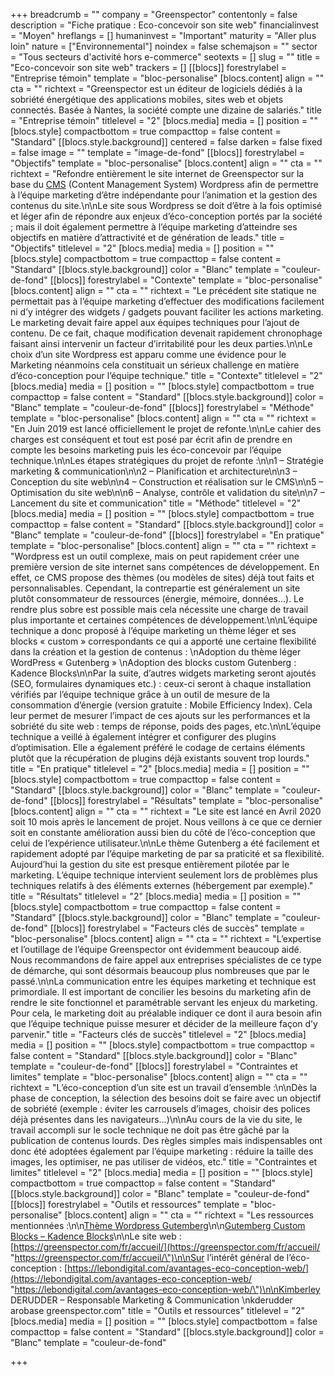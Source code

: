+++
breadcrumb = ""
company = "Greenspector"
contentonly = false
description = "Fiche pratique : Eco-concevoir son site web"
financialinvest = "Moyen"
hreflangs = []
humaninvest = "Important"
maturity = "Aller plus loin"
nature = ["Environnemental"]
noindex = false
schemajson = ""
sector = "Tous secteurs d'activité hors e-commerce"
seotexts = []
slug = ""
title = "Eco-concevoir son site web"
trackers = []
[[blocs]]
forestrylabel = "Entreprise témoin"
template = "bloc-personalise"
[blocs.content]
align = ""
cta = ""
richtext = "Greenspector est un éditeur de logiciels dédiés à la sobriété énergétique des applications mobiles, sites web et objets connectés. Basée à Nantes, la société compte une dizaine de salariés."
title = "Entreprise témoin"
titlelevel = "2"
[blocs.media]
media = []
position = ""
[blocs.style]
compactbottom = true
compacttop = false
content = "Standard"
[[blocs.style.background]]
centered = false
darken = false
fixed = false
image = ""
template = "image-de-fond"
[[blocs]]
forestrylabel = "Objectifs"
template = "bloc-personalise"
[blocs.content]
align = ""
cta = ""
richtext = "Refondre entièrement le site internet de Greenspector sur la base du [CMS](http://glossaire.infowebmaster.fr/cms/) (Content Management System) Wordpress afin de permettre à l’équipe marketing d’être indépendante pour l’animation et la gestion des contenus du site.\n\nLe site sous Wordpress se doit d’être à la fois optimisé et léger afin de répondre aux enjeux d’éco-conception portés par la société ; mais il doit également permettre à l’équipe marketing d’atteindre ses objectifs en matière d’attractivité et de génération de leads."
title = "Objectifs"
titlelevel = "2"
[blocs.media]
media = []
position = ""
[blocs.style]
compactbottom = true
compacttop = false
content = "Standard"
[[blocs.style.background]]
color = "Blanc"
template = "couleur-de-fond"
[[blocs]]
forestrylabel = "Contexte"
template = "bloc-personalise"
[blocs.content]
align = ""
cta = ""
richtext = "Le précédent site statique ne permettait pas à l’équipe marketing d’effectuer des modifications facilement ni d’y intégrer des widgets / gadgets pouvant faciliter les actions marketing. Le marketing devait faire appel aux équipes techniques pour l’ajout de contenu. De ce fait, chaque modification devenait rapidement chronophage faisant ainsi intervenir un facteur d’irritabilité pour les deux parties.\n\nLe choix d’un site Wordpress est apparu comme une évidence pour le Marketing néanmoins cela constituait un sérieux challenge en matière d’éco-conception pour l’équipe technique."
title = "Contexte"
titlelevel = "2"
[blocs.media]
media = []
position = ""
[blocs.style]
compactbottom = true
compacttop = false
content = "Standard"
[[blocs.style.background]]
color = "Blanc"
template = "couleur-de-fond"
[[blocs]]
forestrylabel = "Méthode"
template = "bloc-personalise"
[blocs.content]
align = ""
cta = ""
richtext = "En Juin 2019 est lancé officiellement le projet de refonte.\n\nLe cahier des charges est conséquent et tout est posé par écrit afin de prendre en compte les besoins marketing puis les éco-concevoir par l’équipe technique.\n\nLes étapes stratégiques du projet de refonte :\n\n1 – Stratégie marketing & communication\n\n2 – Planification et architecture\n\n3 – Conception du site web\n\n4 – Construction et réalisation sur le CMS\n\n5 – Optimisation du site web\n\n6 – Analyse, contrôle et validation du site\n\n7 – Lancement du site et communication"
title = "Méthode"
titlelevel = "2"
[blocs.media]
media = []
position = ""
[blocs.style]
compactbottom = true
compacttop = false
content = "Standard"
[[blocs.style.background]]
color = "Blanc"
template = "couleur-de-fond"
[[blocs]]
forestrylabel = "En pratique"
template = "bloc-personalise"
[blocs.content]
align = ""
cta = ""
richtext = "Wordpress est un outil complexe, mais on peut rapidement créer une première version de site internet sans compétences de développement. En effet, ce CMS propose des thèmes (ou modèles de sites) déjà tout faits et personnalisables. Cependant, la contrepartie est généralement un site plutôt consommateur de ressources (énergie, mémoire, données…). Le rendre plus sobre est possible mais cela nécessite une charge de travail plus importante et certaines compétences de développement.\n\nL’équipe technique a donc proposé à l’équipe marketing un thème léger et ses blocks « custom » correspondants ce qui a apporté une certaine flexibilité dans la création et la gestion de contenus :  \nAdoption du thème léger WordPress « Gutenberg »  \nAdoption des blocks custom Gutenberg : Kadence Blocks\n\nPar la suite, d’autres widgets marketing seront ajoutés (SEO, formulaires dynamiques etc.) : ceux-ci seront à chaque installation vérifiés par l’équipe technique grâce à un outil de mesure de la consommation d’énergie (version gratuite : Mobile Efficiency Index). Cela leur permet de mesurer l’impact de ces ajouts sur les performances et la sobriété du site web : temps de réponse, poids des pages, etc.\n\nL’équipe technique a veillé à également intégrer et configurer des plugins d’optimisation. Elle a également préféré le codage de certains éléments plutôt que la récupération de plugins déjà existants souvent trop lourds."
title = "En pratique"
titlelevel = "2"
[blocs.media]
media = []
position = ""
[blocs.style]
compactbottom = true
compacttop = false
content = "Standard"
[[blocs.style.background]]
color = "Blanc"
template = "couleur-de-fond"
[[blocs]]
forestrylabel = "Résultats"
template = "bloc-personalise"
[blocs.content]
align = ""
cta = ""
richtext = "Le site est lancé en Avril 2020 soit 10 mois après le lancement de projet. Nous veillons à ce que ce dernier soit en constante amélioration aussi bien du côté de l’éco-conception que celui de l’expérience utilisateur.\n\nLe thème Gutenberg a été facilement et rapidement adopté par l’équipe marketing de par sa praticité et sa flexibilité. Aujourd’hui la gestion du site est presque entièrement pilotée par le marketing. L’équipe technique intervient seulement lors de problèmes plus techniques relatifs à des éléments externes (hébergement par exemple)."
title = "Résultats"
titlelevel = "2"
[blocs.media]
media = []
position = ""
[blocs.style]
compactbottom = true
compacttop = false
content = "Standard"
[[blocs.style.background]]
color = "Blanc"
template = "couleur-de-fond"
[[blocs]]
forestrylabel = "Facteurs clés de succès"
template = "bloc-personalise"
[blocs.content]
align = ""
cta = ""
richtext = "L’expertise et l’outillage de l’équipe Greenspector ont évidemment beaucoup aidé. Nous recommandons de faire appel aux entreprises spécialistes de ce type de démarche, qui sont désormais beaucoup plus nombreuses que par le passé.\n\nLa communication entre les équipes marketing et technique est primordiale. Il est important de concilier les besoins du marketing afin de rendre le site fonctionnel et paramétrable servant les enjeux du marketing. Pour cela, le marketing doit au préalable indiquer ce dont il aura besoin afin que l’équipe technique puisse mesurer et décider de la meilleure façon d’y parvenir."
title = "Facteurs clés de succès"
titlelevel = "2"
[blocs.media]
media = []
position = ""
[blocs.style]
compactbottom = true
compacttop = false
content = "Standard"
[[blocs.style.background]]
color = "Blanc"
template = "couleur-de-fond"
[[blocs]]
forestrylabel = "Contraintes et limites"
template = "bloc-personalise"
[blocs.content]
align = ""
cta = ""
richtext = "L’éco-conception d’un site est un travail d’ensemble :\n\nDès la phase de conception, la sélection des besoins doit se faire avec un objectif de sobriété (exemple : éviter les carrousels d’images, choisir des polices déjà présentes dans les navigateurs…)\n\nAu cours de la vie du site, le travail accompli sur le socle technique ne doit pas être gâché par la publication de contenus lourds. Des règles simples mais indispensables ont donc été adoptées également par l’équipe marketing : réduire la taille des images, les optimiser, ne pas utiliser de vidéos, etc."
title = "Contraintes et limites"
titlelevel = "2"
[blocs.media]
media = []
position = ""
[blocs.style]
compactbottom = true
compacttop = false
content = "Standard"
[[blocs.style.background]]
color = "Blanc"
template = "couleur-de-fond"
[[blocs]]
forestrylabel = "Outils et ressources"
template = "bloc-personalise"
[blocs.content]
align = ""
cta = ""
richtext = "Les ressources mentionnées :\n\n[Thème Wordpress Gutemberg](https://fr.wordpress.org/gutenberg/)\n\n[Gutemberg Custom Blocks – Kadence Blocks](https://wordpress.org/plugins/kadence-blocks/)\n\nLe site web :[ ](https://greenspector.com/fr/accueil/)[https://greenspector.com/fr/accueil/](https://greenspector.com/fr/accueil/ \"https://greenspector.com/fr/accueil/\")\n\nSur l’intérêt général de l’éco-conception : [https://lebondigital.com/avantages-eco-conception-web/](https://lebondigital.com/avantages-eco-conception-web/ \"https://lebondigital.com/avantages-eco-conception-web/\")\n\nKimberley DERUDDER – Responsable Marketing & Communication  \nkderudder arobase greenspector.com"
title = "Outils et ressources"
titlelevel = "2"
[blocs.media]
media = []
position = ""
[blocs.style]
compactbottom = false
compacttop = false
content = "Standard"
[[blocs.style.background]]
color = "Blanc"
template = "couleur-de-fond"

+++
